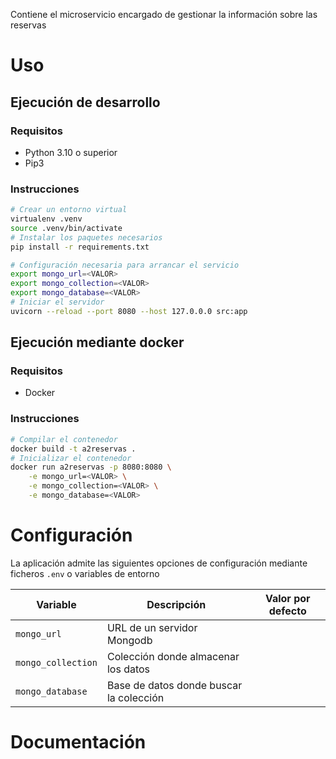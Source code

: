 Contiene el microservicio encargado de gestionar la información sobre las reservas

# Uso

## Ejecución de desarrollo

### Requisitos

- Python 3.10 o superior
- Pip3

### Instrucciones

```sh
# Crear un entorno virtual
virtualenv .venv
source .venv/bin/activate
# Instalar los paquetes necesarios
pip install -r requirements.txt

# Configuración necesaria para arrancar el servicio
export mongo_url=<VALOR>
export mongo_collection=<VALOR> 
export mongo_database=<VALOR>
# Iniciar el servidor
uvicorn --reload --port 8080 --host 127.0.0.0 src:app
```

## Ejecución mediante docker

### Requisitos

- Docker

### Instrucciones

```sh
# Compilar el contenedor
docker build -t a2reservas .
# Inicializar el contenedor
docker run a2reservas -p 8080:8080 \
    -e mongo_url=<VALOR> \
    -e mongo_collection=<VALOR> \
    -e mongo_database=<VALOR>
```

# Configuración

La aplicación admite las siguientes opciones de configuración mediante ficheros
`.env` o variables de entorno

| Variable | Descripción|Valor por defecto|
|-|-|-|
|`mongo_url`| URL de un servidor Mongodb | |
|`mongo_collection`| Colección donde almacenar los datos | |
|`mongo_database`| Base de datos donde buscar la colección||

# Documentación
